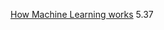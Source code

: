 [How Machine Learning works](https://www.youtube.com/watch?v=QXB1ytG95gs&list=RDCMUC3XGlNq8O5hZlZBJlSFB4jg&start_radio=1)
5.37